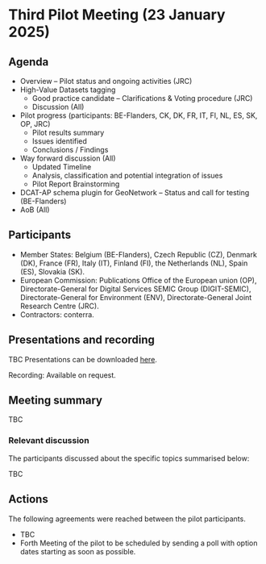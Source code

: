 # Third Pilot Meeting (23 January 2025)

## Agenda

*	Overview – Pilot status and ongoing activities (JRC)
* High-Value Datasets tagging
    * Good practice candidate – Clarifications & Voting procedure (JRC)
    * Discussion (All)
*	Pilot progress (participants: BE-Flanders, CK, DK, FR, IT, FI, NL, ES, SK, OP, JRC)
    *	Pilot results summary
    * Issues identified
    * Conclusions / Findings
*	Way forward discussion (All)
    * Updated Timeline
    * Analysis, classification and potential integration of issues
    * Pilot Report Brainstorming
* DCAT-AP schema plugin for GeoNetwork – Status and call for testing (BE-Flanders)
* AoB (All)

## Participants

* Member States: Belgium (BE-Flanders), Czech Republic (CZ), Denmark (DK), France (FR), Italy (IT), Finland (FI), the Netherlands (NL), Spain (ES), Slovakia (SK).
* European Commission: Publications Office of the European union (OP), Directorate-General for Digital Services SEMIC Group (DIGIT-SEMIC), Directorate-General for Environment (ENV), Directorate-General Joint Research Centre (JRC).
* Contractors: conterra.

## Presentations and recording

TBC
Presentations can be downloaded [here]().

Recording: Available on request. 

## Meeting summary

TBC

### Relevant discussion	

The participants discussed about the specific topics summarised below:

TBC

## Actions

The following agreements were reached between the pilot participants.
* TBC
* Forth Meeting of the pilot to be scheduled by sending a poll with option dates starting as soon as possible.

